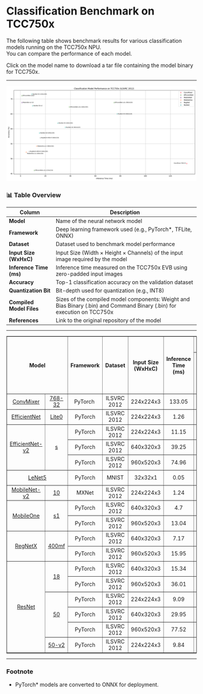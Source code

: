 # Classification Benchmark on TCC750x
The following table shows benchmark results for various classification models running on the TCC750x NPU.  
You can compare the performance of each model. 

Click on the model name to download a tar file containing the model binary for TCC750x.

- - -
![classification Model Performance](../_docs/image/cls_performance.png)
### 📊 Table Overview

| Column                    | Description                                                                 |
|--------------------------|-----------------------------------------------------------------------------|
| **Model**                | Name of the neural network model     |
| **Framework**            | Deep learning framework used (e.g., PyTorch\*, TFLite, ONNX)                  |
| **Dataset**              | Dataset used to benchmark model performance  |
| **Input Size (WxHxC)**   | Input Size (Width × Height × Channels) of the input image required by the model                            |
| **Inference Time (ms)**  | Inference time measured on the TCC750x EVB using zero-padded input images                |
| **Accuracy**             | Top-1 classification accuracy on the validation dataset                     |
| **Quantization Bit**     | Bit-depth used for quantization (e.g., INT8)                                |
| **Compiled Model Files**   | Sizes of the compiled model components: Weight and Bias Binary (.bin) and Command Binary (.bin) for execution on TCC750x                    |
| **References**           | Link to the original repository of the model      

- - -

<table border="1" cellspacing="0" cellpadding="5">
    <thead>
    <tr>
        <th rowspan="2" colspan="2">Model</th>
        <th rowspan="2">Framework</th>
        <th rowspan="2">Dataset</th>
        <th rowspan="2">Input Size (WxHxC)</th>
        <th rowspan="2">Inference Time (ms)</th>
        <th colspan="2">Accuracy</th>
        <th rowspan="2">Quantization Bit</th>
        <th colspan="2">Compiled Model Files</th>
        <th rowspan="2">References</th>
    </tr>
    <tr>
        <th>FP32</th>
        <th>INT8</th>
        <th>Weight and Bias Binary Size (MB)</th>
        <th>Command Binary Size (KB)</th>
    </tr>
    </thead>
    <tbody>
        <tr>
            <td align="center" colspan="1"><a href="ConvMixer/README.md">ConvMixer</a></td>
            <td align="center" rowspan="1" class="variant"><a href="ConvMixer/convmixer_768_32/">768-32</a></td>
            <td align="center">PyTorch </td>
            <td align="center">ILSVRC 2012</td>
            <td align="center">224x224x3</td>
            <td align="center">133.05</td>
            <td align="center">0.531</td>
            <td align="center">0.484</td>
            <td align="center">INT8 </td>
            <td align="center">21</td>
            <td align="center">966</td>
            <td align="center"><a href="https://huggingface.co/timm/convmixer_768_32.in1k">Hugging Face</a></td>
        </tr>
        <tr>
            <td align="center" colspan="1"><a href="EfficientNet/README.md">EfficientNet</td>
            <td align="center" rowspan="1" class="variant"><a href="EfficientNet/efficientnet_lite0/">Lite0</a></td>
            <td align="center">PyTorch</td>
            <td align="center">ILSVRC 2012</td>
            <td align="center">224x224x3</td>
            <td align="center">1.26</td>
            <td align="center">0.714</td>
            <td align="center">0.711</td>
            <td align="center">INT8 </td>
            <td align="center">4.67</td>
            <td align="center">22</td>
            <td align="center"><a href="https://huggingface.co/timm/efficientnet_lite0.ra_in1k">Hugging Face</a></td>
        </tr>
        <tr>
            <td align="center" colspan="1" rowspan="3"><a href="EfficientNet/README.md">EfficientNet-v2</td>
            <td align="center" rowspan="3" class="variant"><a href="EfficientNet/efficientnet_v2s/">s</a></td>
            <td align="center">PyTorch</td>
            <td align="center">ILSVRC 2012</td>
            <td align="center">224x224x3</td>
            <td align="center">11.15</td>
            <td align="center">0.782</td>
            <td align="center">0.461</td>
            <td align="center">INT8 </td>
            <td align="center">21.54</td>
            <td align="center">364</td>
            <td align="center" rowspan="3" class="variant"><a href="https://docs.pytorch.org/vision/main/models/generated/torchvision.models.efficientnet_v2_s.html#torchvision.models.EfficientNet_V2_S_Weights">PyTorch</a></td>
        </tr>
        <tr>
            <td align="center">PyTorch</td>
            <td align="center">ILSVRC 2012</td>
            <td align="center">640x320x3</td>
            <td align="center">39.25</td>
            <td align="center">0.695</td>
            <td align="center">0.673</td>
            <td align="center">INT8 </td>
            <td align="center">21.04</td>
            <td align="center">445</td>
        </tr>
        <tr>
            <td align="center">PyTorch</td>
            <td align="center">ILSVRC 2012</td>
            <td align="center">960x520x3</td>
            <td align="center">74.96</td>
            <td align="center">0.724</td>
            <td align="center">0.688</td>
            <td align="center">INT8 </td>
            <td align="center">21.04</td>
            <td align="center">753</td>
        </tr>
        <tr>
            <td align="center" colspan="2"><a href="LeNet5/README.md">LeNet5</a></td>
            <td align="center">PyTorch</td>
            <td align="center">MNIST</td>
            <td align="center">32x32x1</td>
            <td align="center">0.05</td>
            <td align="center">0.986</td>
            <td align="center">0.982</td>
            <td align="center">INT8 </td>
            <td align="center">0.05</td>
            <td align="center">2</td>
            <td align="center"><a href="https://huggingface.co/mindspore-ai/LeNet">Hugging Face</a></td>
        </tr>
        <tr>
            <td align="center" colspan="1" rowspan="1"><a href="MobileNet/README.md">MobileNet-v2</a></td>
            <td align="center" colspan="1"><a href="MobileNet/mobilenet_v2_10/">10</a></td>
            <td align="center">MXNet</td>
            <td align="center">ILSVRC 2012</td>
            <td align="center">224x224x3</td>
            <td align="center">1.24</td>
            <td align="center">0.698</td>
            <td align="center">0.688</td>
            <td align="center">INT8</td>
            <td align="center">3.47</td>
            <td align="center">41</td>
            <td align="center"><a href="https://github.com/onnx/models/tree/main/validated/vision/classification/mobilenet">GitHub</a></td>
        </tr>
        <tr>
            <td align="center" rowspan="2" colspan="1"><a href="MobileOne/README.md">MobileOne</a></td>
            <td align="center" rowspan="2" class="variant"><a href="MobileOne/mobileone_s1/">s1</a></td>
            <td align="center">PyTorch</td>
            <td align="center">ILSVRC 2012</td>
            <td align="center">640x320x3</td>
            <td align="center">4.7</td>
            <td align="center">0.556</td>
            <td align="center">0.522</td>
            <td align="center">INT8 </td>
            <td align="center">4.61</td>
            <td align="center">134</td>
            <td align="center" rowspan="2" class="variant"><a href="https://huggingface.co/timm/mobileone_s1.apple_in1k">Hugging Face</a></td>
        </tr>
        <tr>
            <td align="center">PyTorch</td>
            <td align="center">ILSVRC 2012</td>
            <td align="center">960x520x3</td>
            <td align="center">13.04</td>
            <td align="center">0.575</td>
            <td align="center">0.542</td>
            <td align="center">INT8 </td>
            <td align="center">4.61</td>
            <td align="center">134</td>
        </tr>
        <tr>
            <td align="center" rowspan="2" colspan="1"><a href="RegNet/README.md">RegNetX</a></td>
            <td align="center" rowspan="2" colspan="1"><a href="RegNet/regnetx_400mf/">400mf</a></td>
            <td align="center">PyTorch</td>
            <td align="center">ILSVRC 2012</td>
            <td align="center">640x320x3</td>
            <td align="center">7.17</td>
            <td align="center">0.529</td>
            <td align="center">0.524</td>
            <td align="center">INT8 </td>
            <td align="center">23.37</td>
            <td align="center">32</td>
            <td align="center" rowspan="2" colspan="1"><a href="https://docs.pytorch.org/vision/main/models/generated/torchvision.models.regnet_y_400mf.html#torchvision.models.regnet_y_400mf">PyTorch</a></td>
        </tr>
        <tr>
            <td align="center">PyTorch</td>
            <td align="center">ILSVRC 2012</td>
            <td align="center">960x520x3</td>
            <td align="center">15.95</td>
            <td align="center">0.575</td>
            <td align="center">0.57</td>
            <td align="center">INT8 </td>
            <td align="center">23.37</td>
            <td align="center">47</td>
        </tr>
        <tr>
            <td align="center" rowspan="6" class="model"><a href="ResNet/README.md">ResNet</a></td>
            <td align="center" rowspan="2" class="variant"><a href="ResNet/resnet_18/">18</a></td>
            <td align="center">PyTorch</td>
            <td align="center">ILSVRC 2012</td>
            <td align="center">640x320x3</td>
            <td align="center">15.34</td>
            <td align="center">0.588</td>
            <td align="center">0.586</td>
            <td align="center">INT8 </td>
            <td align="center">11.25</td>
            <td align="center">23</td>
            <td align="center" rowspan="2" class="variant"><a href="https://docs.pytorch.org/vision/main/models/generated/torchvision.models.resnet18.html#torchvision.models.resnet18">PyTorch</a></td>
        </tr>
        <tr>
            <td align="center">PyTorch</td>
            <td align="center">ILSVRC 2012</td>
            <td align="center">960x520x3</td>
            <td align="center">36.01</td>
            <td align="center">0.61</td>
            <td align="center">0.605</td>
            <td align="center">INT8 </td>
            <td align="center">11.25</td>
            <td align="center">64</td>
        </tr>
        <tr>
            <td align="center" rowspan="3" class="variant"><a href="ResNet/resnet_50/">50</a></td>
            <td align="center">PyTorch</td>
            <td align="center">ILSVRC 2012</td>
            <td align="center">224x224x3</td>
            <td align="center">9.09</td>
            <td align="center">0.719</td>
            <td align="center">0.716</td>
            <td align="center">INT8 </td>
            <td align="center">25.1</td>
            <td align="center">30</td>
            <td align="center" rowspan="3" class="variant"><a href="https://docs.pytorch.org/vision/main/models/generated/torchvision.models.resnet50.html#torchvision.models.resnet50">PyTorch</a></td>
        </tr>
        <tr>
            <td align="center">PyTorch</td>
            <td align="center">ILSVRC 2012</td>
            <td align="center">640x320x3</td>
            <td align="center">29.95</td>
            <td align="center">0.62</td>
            <td align="center">0.619</td>
            <td align="center">INT8 </td>
            <td align="center">24.51</td>
            <td align="center">87</td>
        </tr>
        <tr>
            <td align="center">PyTorch</td>
            <td align="center">ILSVRC 2012</td>
            <td align="center">960x520x3</td>
            <td align="center">77.52</td>
            <td align="center">0.654</td>
            <td align="center">0.65</td>
            <td align="center">INT8 </td>
            <td align="center">24.51</td>
            <td align="center">273</td>
        </tr>
        <tr>
            <td align="center" rowspan="1" class="variant"><a href="ResNet/resnet_50_v2/">50-v2</a></td>
            <td align="center">PyTorch</td>
            <td align="center">ILSVRC 2012</td>
            <td align="center">224x224x3</td>
            <td align="center">9.84</td>
            <td align="center">0.697</td>
            <td align="center">0.677</td>
            <td align="center">INT8 </td>
            <td align="center">25.3</td>
            <td align="center">32</td>
            <td align="center" rowspan="1" class="variant"><a href="https://github.com/onnx/models/tree/main/validated/vision/classification/resnet">Github</a></td>
        </tr>
    </tbody>
</table>

- - -

### Footnote                
* PyTorch* models are converted to ONNX for deployment.

